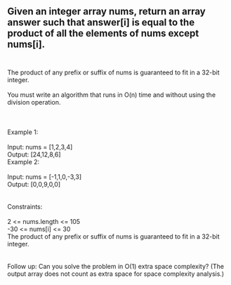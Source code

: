 ## Given an integer array nums, return an array answer such that answer[i] is equal to the product of all the elements of nums except nums[i]. <br> <br> 
The product of any prefix or suffix of nums is guaranteed to fit in a 32-bit integer. <br> <br> 
You must write an algorithm that runs in O(n) time and without using the division operation. <br> <br> <br> <br> 
Example 1: <br> <br> 
Input: nums = [1,2,3,4] <br> 
Output: [24,12,8,6] <br> 
Example 2: <br> <br> 
Input: nums = [-1,1,0,-3,3] <br> 
Output: [0,0,9,0,0] <br> <br> <br> 
Constraints: <br> <br> 
2 <= nums.length <= 105 <br> 
-30 <= nums[i] <= 30 <br> 
The product of any prefix or suffix of nums is guaranteed to fit in a 32-bit integer. <br> <br> <br> 
Follow up: Can you solve the problem in O(1) extra space complexity? (The output array does not count as extra space for space complexity analysis.) <br> 
